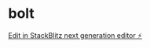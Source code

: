 # bolt

[Edit in StackBlitz next generation editor ⚡️](https://stackblitz.com/~/github.com/thisweekone/bolt)